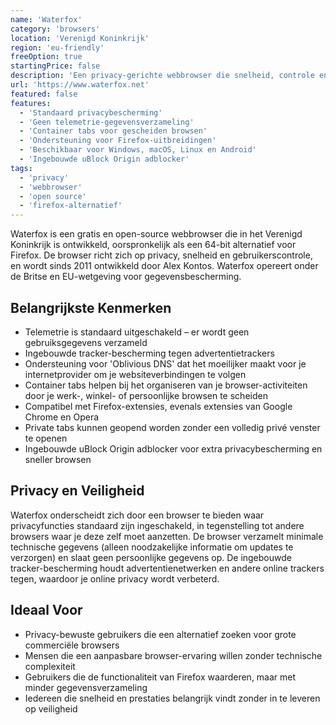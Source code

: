```yaml
---
name: 'Waterfox'
category: 'browsers'
location: 'Verenigd Koninkrijk'
region: 'eu-friendly'
freeOption: true
startingPrice: false
description: 'Een privacy-gerichte webbrowser die snelheid, controle en gebruikersgerichte functies biedt.'
url: 'https://www.waterfox.net'
featured: false
features:
  - 'Standaard privacybescherming'
  - 'Geen telemetrie-gegevensverzameling'
  - 'Container tabs voor gescheiden browsen'
  - 'Ondersteuning voor Firefox-uitbreidingen'
  - 'Beschikbaar voor Windows, macOS, Linux en Android'
  - 'Ingebouwde uBlock Origin adblocker'
tags:
  - 'privacy'
  - 'webbrowser'
  - 'open source'
  - 'firefox-alternatief'
---
```


Waterfox is een gratis en open-source webbrowser die in het Verenigd Koninkrijk is ontwikkeld, oorspronkelijk als een 64-bit alternatief voor Firefox. De browser richt zich op privacy, snelheid en gebruikerscontrole, en wordt sinds 2011 ontwikkeld door Alex Kontos. Waterfox opereert onder de Britse en EU-wetgeving voor gegevensbescherming.

## Belangrijkste Kenmerken

- Telemetrie is standaard uitgeschakeld – er wordt geen gebruiksgegevens verzameld
- Ingebouwde tracker-bescherming tegen advertentietrackers
- Ondersteuning voor 'Oblivious DNS' dat het moeilijker maakt voor je internetprovider om je websiteverbindingen te volgen
- Container tabs helpen bij het organiseren van je browser-activiteiten door je werk-, winkel- of persoonlijke browsen te scheiden
- Compatibel met Firefox-extensies, evenals extensies van Google Chrome en Opera
- Private tabs kunnen geopend worden zonder een volledig privé venster te openen
- Ingebouwde uBlock Origin adblocker voor extra privacybescherming en sneller browsen

## Privacy en Veiligheid

Waterfox onderscheidt zich door een browser te bieden waar privacyfuncties standaard zijn ingeschakeld, in tegenstelling tot andere browsers waar je deze zelf moet aanzetten. De browser verzamelt minimale technische gegevens (alleen noodzakelijke informatie om updates te verzorgen) en slaat geen persoonlijke gegevens op. De ingebouwde tracker-bescherming houdt advertentienetwerken en andere online trackers tegen, waardoor je online privacy wordt verbeterd.

## Ideaal Voor

- Privacy-bewuste gebruikers die een alternatief zoeken voor grote commerciële browsers
- Mensen die een aanpasbare browser-ervaring willen zonder technische complexiteit
- Gebruikers die de functionaliteit van Firefox waarderen, maar met minder gegevensverzameling
- Iedereen die snelheid en prestaties belangrijk vindt zonder in te leveren op veiligheid